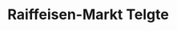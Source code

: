 ---
title: "Raiffeisen-Markt Telgte"
url: /telgte/raiffeisen-markt-telgte/
shop: Landwirtschaftlich
---